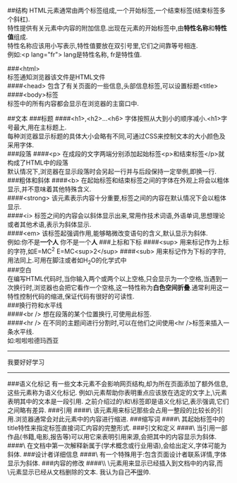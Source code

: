 ##结构
HTML元素通常由两个标签组成,一个开始标签,一个结束标签(结束标签多个斜杠).  
特性提供有关元素中内容的附加信息.出现在元素的开始标签中,由**特性名称**和**特性值**组成.  
特性名称应该用小写表示,特性值要放在双引号里,它们之间靠等号相连.  
例如:\<p lang="fr"\> lang是特性名称, fr是特性值.  

###\<html\>  
标签通知浏览器该文件是HTML文件  
####\<head\>
包含了有关页面的一些信息,头部信息标签,可以设置标题\<title\>  
####\<body\>标签  
标签中的所有内容都会显示在浏览器的主窗口中.  



##文本
###标题
####\<h1\>,\<h2\>...\<h6\> 
字体按照从大到小的顺序减小.\<h1\>字号最大,用在主标题上.  
每种浏览器显示标题的具体大小会略有不同,可通过CSS来控制文本的大小颜色及采用字体.  
###段落
####\<p\>
在成段的文字两端分别添加起始标签\<p\>和结束标签\</p\>就构成了HTML中的段落  
默认情况下,浏览器在显示段落时会另起一行并与后段保持一定举例,即换一行.  
###粗体和斜体
####\<b\>
在起始标签和结束标签之间的字体在外观上将会以粗体显示,并不意味着其他特殊含义.  
####\<strong\>
该元素表示内容十分重要,标签之间的内容在默认情况下会以粗体显示.  
####\<i\>
标签之间的内容会以斜体显示出来,常用作技术词语,外语单词,思想理论或者其他术语,表示为斜体显示.  
####\<em\>
该标签起强调作用,能够略微改变语句的含义,默认显示为斜体.  
例如:你不是**一个人**   你不是一个**人**
###上标和下标
####\<sup\>
用来标记作为上标的字符,如E=MC<sup>2</sup>  E=MC\<sup\>2\</sup\>
####\<sub\>
用来标记作为下标的字符,用法同上.可用在脚注或者如H<sub>2</sub>O的化学式中  
###空白  
在编写HTML代码时,当你输入两个或两个以上空格,只会显示为一个空格,当遇到一次换行时,浏览器也会把它看作一个空格,这一特性称为**白色空间折叠**.通常利用这一特性控制代码的缩进,保证代码有很好的可读性.  
###换行符和水平线  
####\<br /\>
想在段落的某个位置换行,可使用此标签.  
####\<hr /\>
在不同的主题间进行分割时,可以在他们之间使用\<hr /\>标签来插入一条水平线.  
如:啦啦啦德玛西亚
<hr />
我要好好学习
<hr />
###语义化标记
有一些文本元素不会影响网页结构,却为所在页面添加了额外信息,这些元素称为语义化标记.  
例如\<em\>元素帮助你表明重点应该放在选定的文字上,\<blockquote\>元素表明其中的文本是一段引用.  
之前介绍过的\<strong\>和\<em\>标签即是语义化标记,表示强调,它们之间略有差异.  
###引用
####\<blockquote\>
该元素用来标记那些会占用一整段的比较长的引用.浏览器通常会对此元素中的内容进行缩进.
###缩写词
####\<abbr\>
其起始标签中的title特性来指定标签直接词汇内容的完整形式.
###引文和定义
####\<cite\>
当引用一部作品(书籍,电影,报告等)可以用它来表明引用来源,会把其中的内容显示为斜体.  
####\<dfn\>
在文档中第一次解释新属于(学术概念或行业用语),会给出定义,字体可能为斜体.  
###设计者详细信息
####\<address\>
有一个特殊用于:包含页面设计者联系详情,字体显示为斜体.  
###内容的修改
####\<ins\>\<del\>
\<ins\>元素用来显示已经插入到文档中的内容,而\<del\>元素显示已经从文档删除的文本.  
我认为自己<del>不</del><ins>很</ins>帅.

